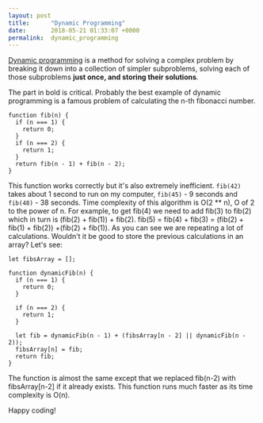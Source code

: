 ```yaml
---
layout: post
title:      "Dynamic Programming"
date:       2018-05-21 01:33:07 +0000
permalink:  dynamic_programming
---
```



[Dynamic programming](https://en.wikipedia.org/wiki/Dynamic_programming) is a method for solving a complex problem by breaking it down into a collection of simpler subproblems, solving each of those subproblems **just once, and storing their solutions**. 

The part in bold is critical. Probably the best example of dynamic programming is a famous problem of calculating the n-th fibonacci number. 

```
function fib(n) {
  if (n === 1) {
    return 0;
  }
  if (n === 2) {
    return 1;
  }
  return fib(n - 1) + fib(n - 2);
}
```

This function works correctly but it's also extremely inefficient. `fib(42)` takes about 1 second to run on my computer, `fib(45)` - 9 seconds and `fib(48)` - 38 seconds. Time complexity of this algorithm is O(2 ** n), O of 2 to the power of n.
For example, to get fib(4) we need to add fib(3) to fib(2) which in turn is (fib(2) + fib(1)) + fib(2). fib(5) = fib(4) + fib(3) = (fib(2) + fib(1) + fib(2)) +(fib(2) + fib(1)). As you can see we are repeating a lot of calculations. Wouldn't it be good to store the previous calculations in an array? Let's see: 

```
let fibsArray = [];

function dynamicFib(n) {
  if (n === 1) {
    return 0;
  }

  if (n === 2) {
    return 1;
  }

  let fib = dynamicFib(n - 1) + (fibsArray[n - 2] || dynamicFib(n - 2));
  fibsArray[n] = fib;
  return fib;
}
```

The function is almost the same except that we replaced fib(n-2) with fibsArray[n-2] if it already exists. This function runs much faster as its time complexity is O(n).

Happy coding!
